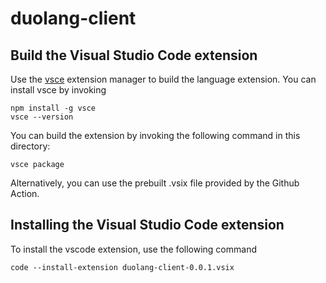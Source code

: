 # duolang-client

## Build the Visual Studio Code extension

Use the [vsce](https://github.com/microsoft/vscode-vsce) extension manager to build the language extension.
You can install vsce by invoking

```console
npm install -g vsce
vsce --version
```

You can build the extension by invoking the following command in this directory:

```console
vsce package
```

Alternatively, you can use the prebuilt .vsix file provided by the Github Action.

## Installing the Visual Studio Code extension

To install the vscode extension, use the following command

```console
code --install-extension duolang-client-0.0.1.vsix
```

